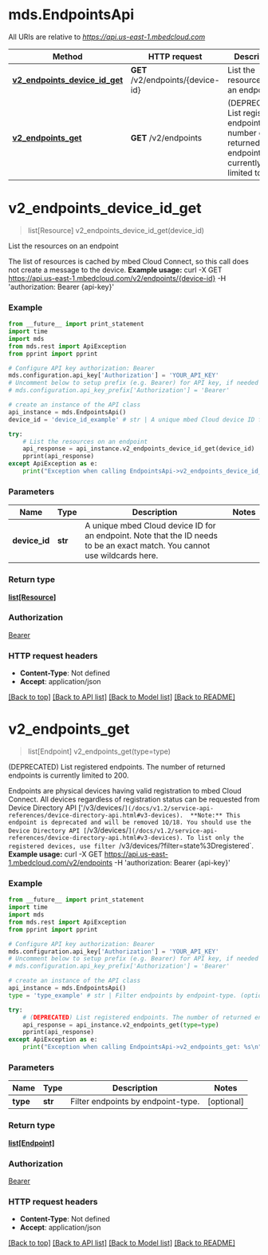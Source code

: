 # mds.EndpointsApi

All URIs are relative to *https://api.us-east-1.mbedcloud.com*

Method | HTTP request | Description
------------- | ------------- | -------------
[**v2_endpoints_device_id_get**](EndpointsApi.md#v2_endpoints_device_id_get) | **GET** /v2/endpoints/{device-id} | List the resources on an endpoint
[**v2_endpoints_get**](EndpointsApi.md#v2_endpoints_get) | **GET** /v2/endpoints | (DEPRECATED) List registered endpoints. The number of returned endpoints is currently limited to 200.


# **v2_endpoints_device_id_get**
> list[Resource] v2_endpoints_device_id_get(device_id)

List the resources on an endpoint

The list of resources is cached by mbed Cloud Connect, so this call does not create a message to the device.  **Example usage:**      curl -X GET https://api.us-east-1.mbedcloud.com/v2/endpoints/{device-id} -H 'authorization: Bearer {api-key}'      

### Example 
```python
from __future__ import print_statement
import time
import mds
from mds.rest import ApiException
from pprint import pprint

# Configure API key authorization: Bearer
mds.configuration.api_key['Authorization'] = 'YOUR_API_KEY'
# Uncomment below to setup prefix (e.g. Bearer) for API key, if needed
# mds.configuration.api_key_prefix['Authorization'] = 'Bearer'

# create an instance of the API class
api_instance = mds.EndpointsApi()
device_id = 'device_id_example' # str | A unique mbed Cloud device ID for an endpoint. Note that the ID needs to be an exact match. You cannot use wildcards here. 

try: 
    # List the resources on an endpoint
    api_response = api_instance.v2_endpoints_device_id_get(device_id)
    pprint(api_response)
except ApiException as e:
    print("Exception when calling EndpointsApi->v2_endpoints_device_id_get: %s\n" % e)
```

### Parameters

Name | Type | Description  | Notes
------------- | ------------- | ------------- | -------------
 **device_id** | **str**| A unique mbed Cloud device ID for an endpoint. Note that the ID needs to be an exact match. You cannot use wildcards here.  | 

### Return type

[**list[Resource]**](Resource.md)

### Authorization

[Bearer](../README.md#Bearer)

### HTTP request headers

 - **Content-Type**: Not defined
 - **Accept**: application/json

[[Back to top]](#) [[Back to API list]](../README.md#documentation-for-api-endpoints) [[Back to Model list]](../README.md#documentation-for-models) [[Back to README]](../README.md)

# **v2_endpoints_get**
> list[Endpoint] v2_endpoints_get(type=type)

(DEPRECATED) List registered endpoints. The number of returned endpoints is currently limited to 200.

Endpoints are physical devices having valid registration to mbed Cloud Connect. All devices regardless of registration status can be requested from Device Directory API ['/v3/devices/`](/docs/v1.2/service-api-references/device-directory-api.html#v3-devices).  **Note:** This endpoint is deprecated and will be removed 1Q/18. You should use the Device Directory API [`/v3/devices/`](/docs/v1.2/service-api-references/device-directory-api.html#v3-devices). To list only the registered devices, use filter `/v3/devices/?filter=state%3Dregistered`.  **Example usage:**      curl -X GET https://api.us-east-1.mbedcloud.com/v2/endpoints -H 'authorization: Bearer {api-key}'      

### Example 
```python
from __future__ import print_statement
import time
import mds
from mds.rest import ApiException
from pprint import pprint

# Configure API key authorization: Bearer
mds.configuration.api_key['Authorization'] = 'YOUR_API_KEY'
# Uncomment below to setup prefix (e.g. Bearer) for API key, if needed
# mds.configuration.api_key_prefix['Authorization'] = 'Bearer'

# create an instance of the API class
api_instance = mds.EndpointsApi()
type = 'type_example' # str | Filter endpoints by endpoint-type. (optional)

try: 
    # (DEPRECATED) List registered endpoints. The number of returned endpoints is currently limited to 200.
    api_response = api_instance.v2_endpoints_get(type=type)
    pprint(api_response)
except ApiException as e:
    print("Exception when calling EndpointsApi->v2_endpoints_get: %s\n" % e)
```

### Parameters

Name | Type | Description  | Notes
------------- | ------------- | ------------- | -------------
 **type** | **str**| Filter endpoints by endpoint-type. | [optional] 

### Return type

[**list[Endpoint]**](Endpoint.md)

### Authorization

[Bearer](../README.md#Bearer)

### HTTP request headers

 - **Content-Type**: Not defined
 - **Accept**: application/json

[[Back to top]](#) [[Back to API list]](../README.md#documentation-for-api-endpoints) [[Back to Model list]](../README.md#documentation-for-models) [[Back to README]](../README.md)

